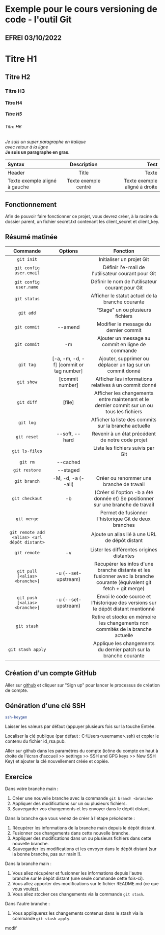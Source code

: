 # Exemple pour le cours versioning de code - l'outil Git
## EFREI 03/10/2022

# Titre H1
## Titre H2
### Titre H3
#### Titre H4
##### Titre H5
###### Titre H6

_Je suis un super paragraphe en italique_\
_avec retour à la ligne_\
**Je suis un paragraphe en gras.**

| Syntax    | Description | Test  |
| :-------- | :---------: | ----: |
| Header    | Title       | Texte |
| Texte exemple aligné à gauche | Texte exemple centré | Texte exemple aligné à droite |

## Fonctionnement

Afin de pouvoir faire fonctionner ce projet, vous devrez créer, à la racine du dossier parent, un fichier secret.txt contenant les client_secret et client_key.

## Résumé matinée

| Commande | Options | Fonction |
| :------: | :-----: | :------: |
| `git init` | | Initialiser un projet Git |
| `git config user.email` | | Définir l'e-mail de l'utilisateur courant pour Git |
| `git config user.name` | | Définir le nom de l'utilisateur courant pour Git |
| `git status` | | Afficher le statut actuel de la branche courante |
| `git add` | | "Stage" un ou plusieurs fichiers |
| `git commit` | --amend | Modifier le message du dernier commit |
| `git commit` | -m | Ajouter un message au commit en ligne de commande |
| `git tag` | [-a, -m, -d, -f] [commit or tag number] | Ajouter, supprimer ou déplacer un tag sur un commit donné |
| `git show` | [commit number] | Afficher les informations relatives à un commit donné |
| `git diff` | [file] | Afficher les changements entre maintenant et le dernier commit sur un ou tous les fichiers |
| `git log` | | Afficher la liste des commits sur la branche actuelle |
| `git reset` | --soft, --hard | Revenir à un état précédent de notre code projet |
| `git ls-files` | | Liste les fichiers suivis par Git |
| `git rm` | --cached | | Retirer un ou plusieurs fichiers de l'historique de suivi de Git |
| `git restore` | --staged | | Unstage un ou plusieurs fichiers |
| `git branch` | -M, -d, -a (--all) | Créer ou renommer une branche de travail |
| `git checkout` | -b | (Créer si l'option -b a été donnée et) Se positionner sur une branche de travail |
| `git merge` | | Permet de fusionner l'historique Git de deux branches |
| `git remote add <alias> <url dépôt distant>` | | Ajoute un alias lié à une URL de dépôt distant |
| `git remote` | -v | Lister les différentes origines distantes |
| `git pull [<alias> <branche>]` | -u (--set-upstream) | Récupérer les infos d'une branche distante et les fusionner avec la branche courante (équivalent git fetch + git merge) |
| `git push [<alias> <branche>]` | -u (--set-upstream) | Envoi le code source et l'historique des versions sur le dépôt distant mentionné
| `git stash` | | Retire et stocke en mémoire les changements non commités de la branche actuelle |
| `git stash apply` | | Applique les changements du dernier patch sur la branche courante |

## Création d'un compte GitHub

Aller sur [github](https://github.com/) et cliquer sur "Sign up" pour lancer le processus de création de compte.

## Génération d'une clé SSH
```bash
ssh-keygen
```

Laisser les valeurs par défaut (appuyer plusieurs fois sur la touche Entrée.

Localiser la clé publique (par défaut : C:\Users\<username>\.ssh\) et copier le contenu du fichier id_rsa.pub.

Aller sur github dans les paramètres du compte (icône du compte en haut à droite de l'écran d'accueil >> settings >> SSH and GPG keys >> New SSH Key) et ajouter la clé nouvellement créée et copiée.

## Exercice 

Dans votre branche main :

1. Créer une nouvelle branche avec la commande `git branch <branche>`
2. Appliquer des modifications sur un ou plusieurs fichiers.
3. Sauvegarder vos changements et les envoyer dans le dépôt distant.

Dans la branche que vous venez de créer à l'étape précédente :

1. Récupérer les informations de la branche main depuis le dépôt distant.
2. Fusionner ces changements dans cette nouvelle branche.
3. Appliquer des modifications dans un ou plusieurs fichiers dans cette nouvelle branche.
4. Sauvegarder les modifications et les envoyer dans le dépôt distant (sur la bonne branche, pas sur main !).

Dans la branche main :

1. Vous allez récupérer et fusionner les informations depuis l'autre branche sur le dépôt distant (une seule commande cette fois-ci).
2. Vous allez apporter des modifications sur le fichier README.md (ce que vous voulez).
3. Vous allez stocker ces changements via la commande `git stash`.

Dans l'autre branche :

1. Vous appliquerez les changements contenus dans le stash via la commande `git stash apply`.

modif